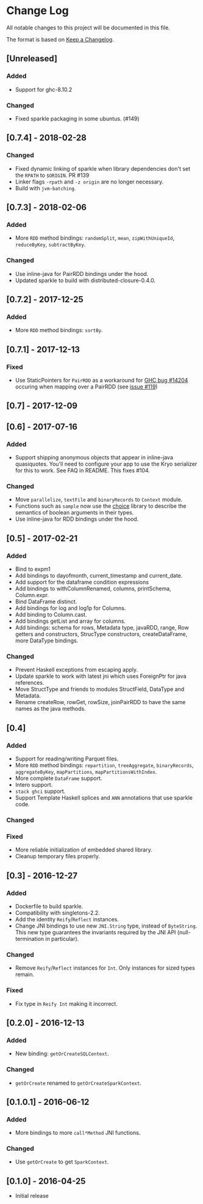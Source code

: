# Change Log

All notable changes to this project will be documented in this file.

The format is based on [Keep a Changelog](http://keepachangelog.com/).

## [Unreleased]

### Added

* Support for ghc-8.10.2

### Changed

* Fixed sparkle packaging in some ubuntus. (#149)

## [0.7.4] - 2018-02-28

### Changed

* Fixed dynamic linking of sparkle when library dependencies don't set
  the `RPATH` to `$ORIGIN`. PR #139
* Linker flags `-rpath` and `-z origin` are no longer necessary.
* Build with `jvm-batching`.

## [0.7.3] - 2018-02-06

### Added

* More `RDD` method bindings: `randomSplit`, `mean`,
  `zipWithUniqueId`, `reduceByKey`, `subtractByKey`.

### Changed

* Use inline-java for PairRDD bindings under the hood.
* Updated sparkle to build with distributed-closure-0.4.0.

## [0.7.2] - 2017-12-25

### Added

* More `RDD` method bindings: `sortBy`.

## [0.7.1] - 2017-12-13

### Fixed

* Use StaticPointers for `PairRDD` as a workaround for [GHC bug
  #14204][ghc-14204] occuring when mapping over a PairRDD (see [issue
  #119][issue-119])

## [0.7] - 2017-12-09

## [0.6] - 2017-07-16

### Added

* Support shipping anonymous objects that appear in inline-java
  quasiquotes. You'll need to configure your app to use the Kryo
  serializer for this to work. See FAQ in README. This fixes #104.

### Changed

* Move `parallelize`, `textFile` and `binaryRecords` to `Context`
  module.
* Functions such as `sample` now use the [choice][hackage-choice]
  library to describe the semantics of boolean arguments in their
  types.
* Use inline-java for RDD bindings under the hood.

## [0.5] - 2017-02-21

### Added

* Bind to expm1
* Add bindings to dayofmonth, current_timestamp and current_date.
* Add support for the dataframe condition expressions
* Add bindings to withColumnRenamed, columns, printSchema, Column.expr.
* Bind DataFrame distinct.
* Add bindings for log and log1p for Columns.
* Add binding to Column.cast.
* Add bindings getList and array for columns.
* Add bindings: schema for rows, Metadata type, javaRDD, range, Row
  getters and constructors, StrucType constructors, createDataFrame,
  more DataType bindings.

### Changed

* Prevent Haskell exceptions from escaping apply.
* Update sparkle to work with latest jni which uses ForeignPtr
  for java references.
* Move StructType and friends to modules StructField, DataType and Metadata.
* Rename createRow, rowGet, rowSize, joinPairRDD to have the same names
  as the java methods.

## [0.4]

### Added

* Support for reading/writing Parquet files.
* More `RDD` method bindings: `repartition`, `treeAggregate`,
  `binaryRecords`, `aggregateByKey`, `mapPartitions`, `mapPartitionsWithIndex`.
* More complete `DataFrame` support.
* Intero support.
* `stack ghci` support.
* Support Template Haskell splices and `ANN` annotations that use
  sparkle code.

### Changed

### Fixed

* More reliable initialization of embedded shared library.
* Cleanup temporary files properly.

## [0.3] - 2016-12-27

### Added

* Dockerfile to build sparkle.
* Compatibility with singletons-2.2.
* Add the identity `Reify`/`Reflect` instances.
* Change JNI bindings to use new `JNI.String` type, instead of
  `ByteString`. This new type guarantees the invariants required by
  the JNI API (null-termination in particular).

### Changed

* Remove `Reify`/`Reflect` instances for `Int`. Only instances for
  sized types remain.

### Fixed

* Fix type in `Reify Int` making it incorrect.

## [0.2.0] - 2016-12-13

### Added

* New binding: `getOrCreateSQLContext`.

### Changed

* `getOrCreate` renamed to `getOrCreateSparkContext`.

## [0.1.0.1] - 2016-06-12

### Added

* More bindings to more `call*Method` JNI functions.

### Changed

* Use `getOrCreate` to get `SparkContext`.

## [0.1.0] - 2016-04-25

* Initial release

[ghc-14204]: https://ghc.haskell.org/trac/ghc/ticket/14204
[hackage-choice]: https://hackage.haskell.org/package/choice
[issue-119]: https://github.com/tweag/sparkle/issues/119
